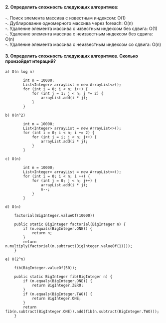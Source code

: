 #### 2. Определить сложность следующих алгоритмов:  
-. Поиск элемента массива с известным индексом: O(1)  
-. Дублирование одномерного массива через foreach: O(n)  
-. Удаление элемента массива с известным индексом без сдвига: O(1)  
-. Удаление элемента массива с неизвестным индексом без сдвига: O(n)  
-. Удаление элемента массива с неизвестным индексом со сдвига: O(n)  

#### 3. Определить сложность следующих алгоритмов. Сколько произойдет итераций?
```
a) O(n log n)

        int n = 10000;
        List<Integer> arrayList = new ArrayList<>();
        for (int i = 0; i < n; i++) {
            for (int j = 1; j < n; j *= 2) {
                arrayList.add(i * j);
            }
        }
```

```
b) O(n^2)

        int n = 10000;
        List<Integer> arrayList = new ArrayList<>();
        for (int i = 0; i < n; i += 2) {
            for (int j = i; j < n; j++) {
                arrayList.add(i * j);
            }
        }
```

```
с) O(n)

        int n = 10000;
        List<Integer> arrayList = new ArrayList<>();
        for (int i = 0; i < n; i ++) {
            for (int j = 0; j < n; j++) {
                arrayList.add(i * j);
                n--;
            }
        }
```

```
d) O(n)

    factorial(BigInteger.valueOf(10000))

    public static BigInteger factorial(BigInteger n) {
        if (n.equals(BigInteger.ONE)) {
            return n;
        }
        return n.multiply(factorial(n.subtract(BigInteger.valueOf(1))));
    }
```

```
e) O(2^n)

    fib(BigInteger.valueOf(50));
    
    public static BigInteger fib(BigInteger n) {
        if (n.equals(BigInteger.ONE)) {
            return BigInteger.ZERO;
        }
        if (n.equals(BigInteger.TWO)) {
            return BigInteger.ONE;
        }
        return fib(n.subtract(BigInteger.ONE)).add(fib(n.subtract(BigInteger.TWO)));
    }
```
